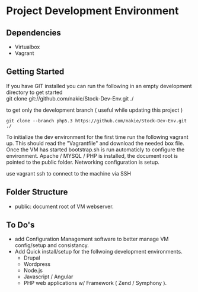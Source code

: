 Project Development Environment
===============================


Dependencies
------------

  - Virtualbox
  - Vagrant


Getting Started
---------------

If you have GIT installed you can run the following in an empty development directory to get started  
    git clone git://github.com/nakie/Stock-Dev-Env.git ./  

to get only the development branch ( useful while updating this project )

    git clone --branch php5.3 https://github.com/nakie/Stock-Dev-Env.git ./  

To initialize the dev environment for the first time run the following
    vagrant up.
This should read the "Vagrantfile" and download the needed box file.  Once the VM has started bootstrap.sh is run automaticly to
configure the environment.  Apache / MYSQL / PHP is installed, the document root is pointed to the public folder.
Networking configuration is setup.

use vagrant ssh to connect to the machine via SSH

Folder Structure
----------------

  - public: document root of VM webserver.


To Do's
--------

  - add Configuration Management software to better manage VM config/setup and consistancy.
  - Add Quick install/setup for the follwoing development environments.
	- Drupal
	- Wordpress
	- Node.js
	- Javascript / Angular
	- PHP web applications w/ Framework ( Zend / Symphony ).
